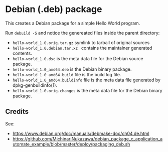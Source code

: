 # Debian (.deb) package 
This creates a Debian package for a simple Hello World program.

Run `debuild -S` and notice the genereated files inside the parent directory:

- `hello-world_1.0.orig.tar.gz`  symlink to tarball of original sources
- `hello-world_1.0.debian.tar.xz `  contains the maintainer generated contents.
- `hello-world_1.0.dsc`   is the meta data file for the Debian source package.
- `hello-world_1.0_amd64.deb`   is the Debian binary package.
- `hello-world_1.0_amd64.build`  file is the build log file.
- `hello-world_1.0_amd64.buildinfo`  file is the meta data file generated by dpkg-genbuildinfo(1).
- `hello-world_1.0.orig.changes`  is the meta data file for the Debian binary package.


## Credits

See:
- https://www.debian.org/doc/manuals/debmake-doc/ch04.de.html
- https://github.com/MichinariNukazawa/debian_package_c_application_automate_example/blob/master/deploy/packaging_deb.sh